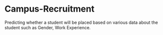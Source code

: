 # Campus-Recruitment
Predicting whether a student will be placed based on various data about the student such as Gender, Work Experience.

